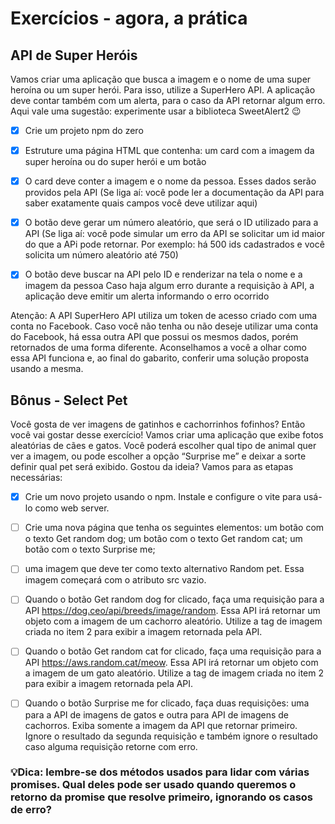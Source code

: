 # Exercícios - agora, a prática

## API de Super Heróis
Vamos criar uma aplicação que busca a imagem e o nome de uma super heroína ou um super herói. Para isso, utilize a SuperHero API. A aplicação deve contar também com um alerta, para o caso da API retornar algum erro. Aqui vale uma sugestão: experimente usar a biblioteca SweetAlert2 😉


- [x] Crie um projeto npm do zero

- [x] Estruture uma página HTML que contenha: um card com a imagem da super heroína ou do super herói e um botão

- [x] O card deve conter a imagem e o nome da pessoa. Esses dados serão providos pela API (Se liga aí: você pode ler a documentação da API para saber exatamente quais campos você deve utilizar aqui)

- [x] O botão deve gerar um número aleatório, que será o ID utilizado para a API (Se liga aí: você pode simular um erro da API se solicitar um id maior do que a APi pode retornar. Por exemplo: há 500 ids cadastrados e você solicita um número aleatório até 750)

- [x] O botão deve buscar na API pelo ID e renderizar na tela o nome e a imagem da pessoa
Caso haja algum erro durante a requisição à API, a aplicação deve emitir um alerta informando o erro ocorrido

Atenção: A API SuperHero API utiliza um token de acesso criado com uma conta no Facebook. Caso você não tenha ou não deseje utilizar uma conta do Facebook, há essa outra API que possui os mesmos dados, porém retornados de uma forma diferente. Aconselhamos a você a olhar como essa API funciona e, ao final do gabarito, conferir uma solução proposta usando a mesma.

## Bônus - Select Pet
Você gosta de ver imagens de gatinhos e cachorrinhos fofinhos? Então você vai gostar desse exercício! Vamos criar uma aplicação que exibe fotos aleatórias de cães e gatos. Você poderá escolher qual tipo de animal quer ver a imagem, ou pode escolher a opção “Surprise me” e deixar a sorte definir qual pet será exibido. Gostou da ideia? Vamos para as etapas necessárias:

- [x] Crie um novo projeto usando o npm. Instale e configure o vite para usá-lo como web server.

- [ ] Crie uma nova página que tenha os seguintes elementos:
um botão com o texto Get random dog;
um botão com o texto Get random cat;
um botão com o texto Surprise me;

- [ ] uma imagem que deve ter como texto alternativo Random pet. Essa imagem começará com o atributo src vazio.

- [ ] Quando o botão Get random dog for clicado, faça uma requisição para a API https://dog.ceo/api/breeds/image/random. Essa API irá retornar um objeto com a imagem de um cachorro aleatório. Utilize a tag de imagem criada no item 2 para exibir a imagem retornada pela API.

- [ ] Quando o botão Get random cat for clicado, faça uma requisição para a API https://aws.random.cat/meow. Essa API irá retornar um objeto com a imagem de um gato aleatório. Utilize a tag de imagem criada no item 2 para exibir a imagem retornada pela API.

- [ ] Quando o botão Surprise me for clicado, faça duas requisições: uma para a API de imagens de gatos e outra para API de imagens de cachorros. Exiba somente a imagem da API que retornar primeiro. Ignore o resultado da segunda requisição e também ignore o resultado caso alguma requisição retorne com erro.

### 💡Dica: lembre-se dos métodos usados para lidar com várias promises. Qual deles pode ser usado quando queremos o retorno da promise que resolve primeiro, ignorando os casos de erro?
